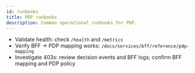 ```yaml
---
id: runbooks
title: PDP runbooks
description: Common operational runbooks for PDP.
---
```


- Validate health: check `/health` and `/metrics`
- Verify BFF → PDP mapping works: `/docs/services/bff/reference/pdp-mapping`
- Investigate 403s: review decision events and BFF logs; confirm BFF mapping and PDP policy


